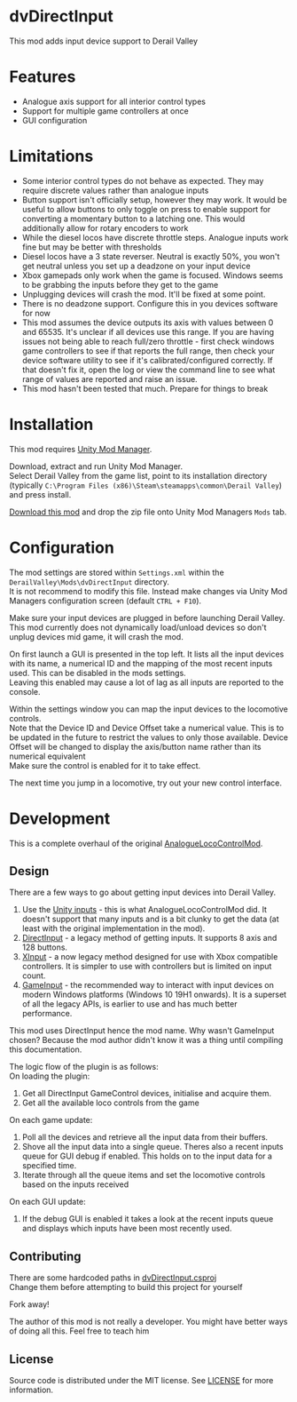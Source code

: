 # dvDirectInput

This mod adds input device support to Derail Valley

# Features

* Analogue axis support for all interior control types
* Support for multiple game controllers at once
* GUI configuration

# Limitations

* Some interior control types do not behave as expected. They may require discrete values rather than analogue inputs
* Button support isn't officially setup, however they may work. It would be useful to allow buttons to only toggle on press to enable support for converting a momentary button to a latching one. This would additionally allow for rotary encoders to work
* While the diesel locos have discrete throttle steps. Analogue inputs work fine but may be better with thresholds
* Diesel locos have a 3 state reverser. Neutral is exactly 50%, you won't get neutral unless you set up a deadzone on your input device
* Xbox gamepads only work when the game is focused. Windows seems to be grabbing the inputs before they get to the game
* Unplugging devices will crash the mod. It'll be fixed at some point.
* There is no deadzone support. Configure this in you devices software for now
* This mod assumes the device outputs its axis with values between 0 and 65535. It's unclear if all devices use this range. If you are having issues not being able to reach full/zero throttle - first check windows game controllers to see if that reports the full range, then check your device software utility to see if it's calibrated/configured correctly. If that doesn't fix it, open the log or view the command line to see what range of values are reported and raise an issue.
* This mod hasn't been tested that much. Prepare for things to break

# Installation

This mod requires [Unity Mod Manager](https://www.nexusmods.com/site/mods/21).

Download, extract and run Unity Mod Manager.\
Select Derail Valley from the game list, point to its installation directory (typically `C:\Program Files (x86)\Steam\steamapps\common\Derail Valley`) and press install.

[Download this mod](https://github.com/Matthew-J-Green/dvDirectInput/releases/latest) and drop the zip file onto Unity Mod Managers `Mods` tab.

# Configuration

The mod settings are stored within `Settings.xml` within the `DerailValley\Mods\dvDirectInput` directory.\
It is not recommend to modify this file. Instead make changes via Unity Mod Managers configuration screen (default `CTRL + F10`).

Make sure your input devices are plugged in before launching Derail Valley. This mod currently does not dynamically load/unload devices so don't unplug devices mid game, it will crash the mod.

On first launch a GUI is presented in the top left. It lists all the input devices with its name, a numerical ID and the mapping of the most recent inputs used. This can be disabled in the mods settings.\
Leaving this enabled may cause a lot of lag as all inputs are reported to the console.

Within the settings window you can map the input devices to the locomotive controls.\
Note that the Device ID and Device Offset take a numerical value. This is to be updated in the future to restrict the values to only those available. Device Offset will be changed to display the axis/button name rather than its numerical equivalent\
Make sure the control is enabled for it to take effect.

The next time you jump in a locomotive, try out your new control interface.

# Development

This is a complete overhaul of the original [AnalogueLocoControlMod](https://github.com/Matthew-J-Green/dv-loco-analogue-control-mod).

## Design

There are a few ways to go about getting input devices into Derail Valley.
1. Use the [Unity inputs](https://docs.unity3d.com/ScriptReference/Input.html) - this is what AnalogueLocoControlMod did. It doesn't support that many inputs and is a bit clunky to get the data (at least with the original implementation in the mod).
2. [DirectInput](https://learn.microsoft.com/en-us/previous-versions/windows/desktop/ee416842(v=vs.85)) - a legacy method of getting inputs. It supports 8 axis and 128 buttons.
3. [XInput](https://learn.microsoft.com/en-us/windows/win32/xinput/getting-started-with-xinput) - a now legacy method designed for use with Xbox compatible controllers. It is simpler to use with controllers but is limited on input count.
4. [GameInput](https://learn.microsoft.com/en-us/gaming/gdk/_content/gc/input/overviews/input-overview) - the recommended way to interact with input devices on modern Windows platforms (Windows 10 19H1 onwards). It is a superset of all the legacy APIs, is earlier to use and has much better performance.

This mod uses DirectInput hence the mod name.
Why wasn't GameInput chosen? Because the mod author didn't know it was a thing until compiling this documentation.

The logic flow of the plugin is as follows:\
On loading the plugin:
1. Get all DirectInput GameControl devices, initialise and acquire them.
2. Get all the available loco controls from the game

On each game update:
1. Poll all the devices and retrieve all the input data from their buffers.
2. Shove all the input data into a single queue. Theres also a recent inputs queue for GUI debug if enabled. This holds on to the input data for a specified time.
3. Iterate through all the queue items and set the locomotive controls based on the inputs received

On each GUI update:
1. If the debug GUI is enabled it takes a look at the recent inputs queue and displays which inputs have been most recently used.

## Contributing

There are some hardcoded paths in [dvDirectInput.csproj](dvDirectInput/dvDirectInput.csproj)\
Change them before attempting to build this project for yourself

Fork away!

The author of this mod is not really a developer. You might have better ways of doing all this. Feel free to teach him

## License

Source code is distributed under the MIT license. See [LICENSE](LICENSE) for more information.